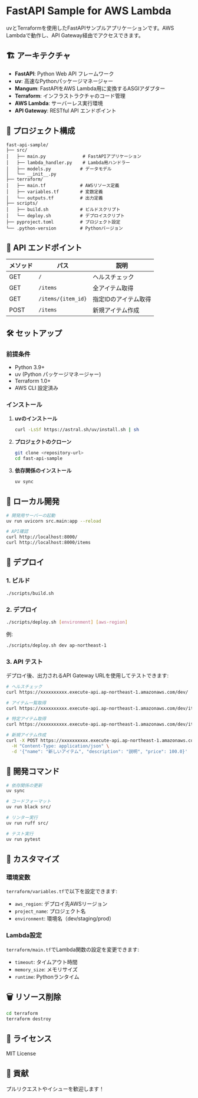 # FastAPI Sample for AWS Lambda

uvとTerraformを使用したFastAPIサンプルアプリケーションです。AWS Lambdaで動作し、API Gateway経由でアクセスできます。

## 🏗️ アーキテクチャ

- **FastAPI**: Python Web API フレームワーク
- **uv**: 高速なPythonパッケージマネージャー
- **Mangum**: FastAPIをAWS Lambda用に変換するASGIアダプター
- **Terraform**: インフラストラクチャのコード管理
- **AWS Lambda**: サーバーレス実行環境
- **API Gateway**: RESTful API エンドポイント

## 📁 プロジェクト構成

```
fast-api-sample/
├── src/
│   ├── main.py              # FastAPIアプリケーション
│   ├── lambda_handler.py    # Lambda用ハンドラー
│   ├── models.py           # データモデル
│   └── __init__.py
├── terraform/
│   ├── main.tf             # AWSリソース定義
│   ├── variables.tf        # 変数定義
│   └── outputs.tf          # 出力定義
├── scripts/
│   ├── build.sh            # ビルドスクリプト
│   └── deploy.sh           # デプロイスクリプト
├── pyproject.toml          # プロジェクト設定
└── .python-version         # Pythonバージョン
```

## 🚀 API エンドポイント

| メソッド | パス | 説明 |
|---------|------|------|
| GET | `/` | ヘルスチェック |
| GET | `/items` | 全アイテム取得 |
| GET | `/items/{item_id}` | 指定IDのアイテム取得 |
| POST | `/items` | 新規アイテム作成 |

## 🛠️ セットアップ

### 前提条件

- Python 3.9+
- uv (Python パッケージマネージャー)
- Terraform 1.0+
- AWS CLI 設定済み

### インストール

1. **uvのインストール**
   ```bash
   curl -LsSf https://astral.sh/uv/install.sh | sh
   ```

2. **プロジェクトのクローン**
   ```bash
   git clone <repository-url>
   cd fast-api-sample
   ```

3. **依存関係のインストール**
   ```bash
   uv sync
   ```

## 🧪 ローカル開発

```bash
# 開発用サーバーの起動
uv run uvicorn src.main:app --reload

# API確認
curl http://localhost:8000/
curl http://localhost:8000/items
```

## 🚀 デプロイ

### 1. ビルド

```bash
./scripts/build.sh
```

### 2. デプロイ

```bash
./scripts/deploy.sh [environment] [aws-region]
```

例:
```bash
./scripts/deploy.sh dev ap-northeast-1
```

### 3. API テスト

デプロイ後、出力されるAPI Gateway URLを使用してテストできます:

```bash
# ヘルスチェック
curl https://xxxxxxxxxx.execute-api.ap-northeast-1.amazonaws.com/dev/

# アイテム一覧取得
curl https://xxxxxxxxxx.execute-api.ap-northeast-1.amazonaws.com/dev/items

# 特定アイテム取得
curl https://xxxxxxxxxx.execute-api.ap-northeast-1.amazonaws.com/dev/items/1

# 新規アイテム作成
curl -X POST https://xxxxxxxxxx.execute-api.ap-northeast-1.amazonaws.com/dev/items \
  -H "Content-Type: application/json" \
  -d '{"name": "新しいアイテム", "description": "説明", "price": 100.0}'
```

## 🧰 開発コマンド

```bash
# 依存関係の更新
uv sync

# コードフォーマット
uv run black src/

# リンター実行
uv run ruff src/

# テスト実行
uv run pytest
```

## 🔧 カスタマイズ

### 環境変数

`terraform/variables.tf`で以下を設定できます:

- `aws_region`: デプロイ先AWSリージョン
- `project_name`: プロジェクト名
- `environment`: 環境名（dev/staging/prod）

### Lambda設定

`terraform/main.tf`でLambda関数の設定を変更できます:

- `timeout`: タイムアウト時間
- `memory_size`: メモリサイズ
- `runtime`: Pythonランタイム

## 🗑️ リソース削除

```bash
cd terraform
terraform destroy
```

## 📝 ライセンス

MIT License

## 🤝 貢献

プルリクエストやイシューを歓迎します！